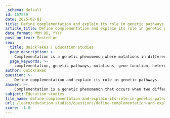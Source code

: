 ```yaml
---
_schema: default
id: 167839
date: 2025-02-01
title: Define complementation and explain its role in genetic pathways.
article_title: Define complementation and explain its role in genetic pathways.
date_format: MMM DD, YYYY
post_on_text: Posted on
seo:
  title: QuickTakes | Education studies
  page_description: >-
    Complementation is a genetic phenomenon where mutations in different genes lead to a wild-type phenotype in heterozygotes, playing a significant role in understanding gene functions, mapping genetic interactions, studying genetic disorders, and providing insights into evolutionary processes.
  page_keywords: >-
    complementation, genetic pathways, mutations, gene function, heterozygote, wild-type phenotype, genetic cross, sweet peas, genetic interactions, genetic disorders, evolutionary insights
author: QuickTakes
question: >-
    Define complementation and explain its role in genetic pathways.
answer: >-
    Complementation is a genetic phenomenon that occurs when two different mutations in two different genes produce a wild-type phenotype when present together in a heterozygote. This means that if an organism has mutations in both genes, but each mutation affects a different gene, the presence of one functional allele from each gene can restore the normal function, resulting in a typical phenotype.\n\nFor example, consider a genetic cross involving sweet peas where one parent has a mutation in gene A that leads to white flowers, and the other parent has a mutation in gene B that also results in white flowers. If the offspring inherit one mutated allele from each parent (i.e., they are heterozygous for both genes), they can express the wild-type phenotype (purple flowers) if both genes are functional. This demonstrates that the mutations complement each other, as the presence of one functional allele from each gene compensates for the loss of function caused by the mutations.\n\nThe role of complementation in genetic pathways is significant for several reasons:\n\n1. **Understanding Gene Function**: Complementation tests can help determine whether two mutations are in the same gene or in different genes. If two mutations complement each other, they are likely in different genes, which can provide insights into the genetic pathways involved in a particular trait.\n\n2. **Mapping Genetic Interactions**: Complementation can reveal interactions between genes, helping to elucidate complex genetic networks and pathways. This is particularly important in understanding traits that are influenced by multiple genes.\n\n3. **Studying Genetic Disorders**: In medical genetics, complementation can be used to study genetic disorders. By identifying whether mutations in different genes can complement each other, researchers can better understand the underlying genetic causes of diseases and develop potential therapeutic strategies.\n\n4. **Evolutionary Insights**: Complementation can also provide insights into evolutionary processes, as it can indicate how different genes may have evolved to interact with one another in various organisms.\n\nIn summary, complementation is a crucial concept in genetics that aids in understanding gene interactions, mapping genetic pathways, and studying both normal and pathological phenotypes.
subject: Education studies
file_name: define-complementation-and-explain-its-role-in-genetic-pathways.md
url: /learn/education-studies/questions/define-complementation-and-explain-its-role-in-genetic-pathways
score: -1.0
---
```


&nbsp;